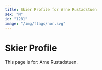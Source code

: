 ```yaml
---
title: Skier Profile for Arne Rustadstuen
sex: "M"
id: "1281"
image: "/img/flags/nor.svg" 
---
```


# Skier Profile

This page is for: Arne Rustadstuen.
    